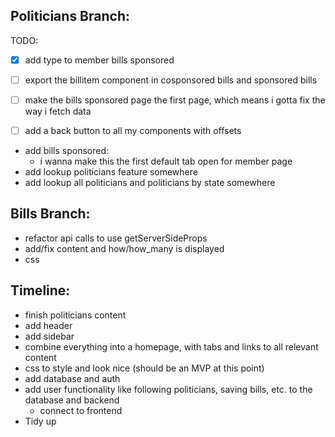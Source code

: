 ## Politicians Branch:
TODO:
 - [x] add type to member bills sponsored
 - [ ] export the billitem component in cosponsored bills and sponsored bills
 - [ ] make the bills sponsored page the first page, which means i gotta fix the way i fetch data
 - [ ] add a back button to all my components with offsets


 - add bills sponsored:
   - i wanna make this the first default tab open for member page
- add lookup politicians feature somewhere
- add lookup all politicians and politicians by state somewhere

## Bills Branch:
- refactor api calls to use getServerSideProps
- add/fix content and how/how_many is displayed
- css


## Timeline:
- finish politicians content
- add header
- add sidebar
- combine everything into a homepage, with tabs and links to all relevant content
- css to style and look nice (should be an MVP at this point)
- add database and auth
- add user functionality like following politicians, saving bills, etc. to the database and backend
  - connect to frontend
- Tidy up